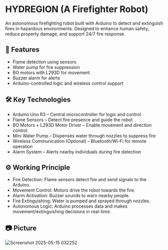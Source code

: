 # HYDREGION (A Firefighter Robot)

An autonomous firefighting robot built with Arduino to detect and extinguish fires in hazardous environments. Designed to enhance human safety, reduce property damage, and support 24/7 fire response.

## 🌟 Features
- Flame detection using sensors
- Water pump for fire suppression
- BO motors with L293D for movement
- Buzzer alarm for alerts
- Arduino-controlled logic and wireless control support

## 🛠️ Key Technologies
- Arduino Uno R3 – Central microcontroller for logic and control
- Flame Sensors – Detect fire presence and guide the robot
- BO Motors + L293D Motor Driver – Enable movement and direction control
- Mini Water Pump – Dispenses water through nozzles to suppress fire
- Wireless Communication (Optional) – Bluetooth/Wi-Fi for remote operation
- Alarm System – Alerts nearby individuals during fire detection

## ⚙️ Working Principle
- Fire Detection: Flame sensors detect fire and send signals to the Arduino.
- Movement Control: Motors drive the robot towards the fire.
- Alarm Activation: Buzzer sounds to warn nearby people.
- Fire Extinguishing: Water is pumped and sprayed through nozzles.
- Autonomous Logic: Arduino processes data and makes movement/extinguishing decisions in real-time.

## 📷 Picture
![Screenshot 2025-05-15 032252](https://github.com/user-attachments/assets/a65b783c-c042-4934-94df-7a93c0ad7b7f)
